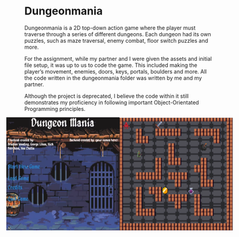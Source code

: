 # Dungeonmania

Dungeonmania is a 2D top-down action game where the player must traverse through a series of different dungeons. Each dungeon had its own puzzles, such as maze traversal, enemy combat, floor switch puzzles and more.

For the assignment, while my partner and I were given the assets and initial file setup, it was up to us to code the game. This included making the player’s movement, enemies, doors, keys, portals, boulders and more. All the code written in the dungeonmania folder was written by me and my partner.

Although the project is deprecated, I believe the code within it still demonstrates my proficiency in following important Object-Orientated Programming principles.

<div style="display: flex; justify-content: center;">
  <img src="assets/main_menu.png" width="300" height="300">
  <img src="assets/dungeon.png" width="300" height="300">
</div>
